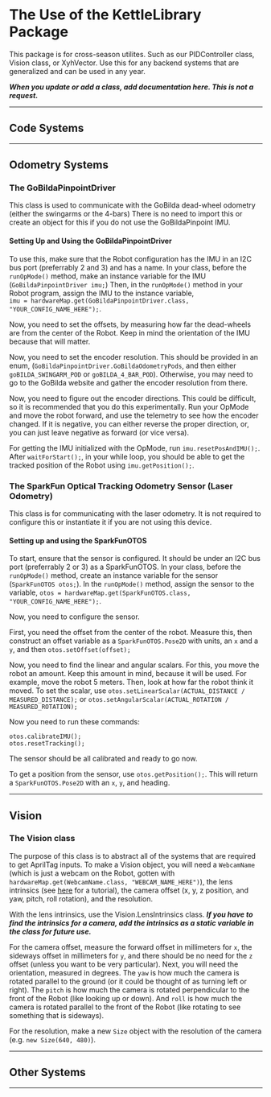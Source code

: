 # The Use of the KettleLibrary Package

This package is for cross-season utilites. Such as our PIDController class, Vision class, or XyhVector. 
Use this for any backend systems that are generalized and can be used in any year.  

***When you update or add a class, add documentation here. This is not a request.***

---

## Code Systems

---

## Odometry Systems

### The GoBildaPinpointDriver

This class is used to communicate with the GoBilda dead-wheel odometry (either the swingarms or the 4-bars)
There is no need to import this or create an object for this if you do not use the GoBildaPinpoint IMU.

#### Setting Up and Using the GoBildaPinpointDriver

To use this, make sure that the Robot configuration has the IMU in an I2C bus port (preferrably 2 and 3)
and has a name. In your class, before the `runOpMode()` method, make an instance variable for the IMU 
(`GoBildaPinpointDriver imu;`) 
Then, in the `runOpMode()` method in your Robot program, assign the IMU to the instance variable,  
`imu = hardwareMap.get(GoBildaPinpointDriver.class, "YOUR_CONFIG_NAME_HERE");`.  

Now, you need to set the offsets, by measuring how far the dead-wheels are from the center of the Robot. 
Keep in mind the orientation of the IMU because that will matter.  

Now, you need to set the encoder resolution. This should be provided in an enum, 
(`GoBildaPinpointDriver.GoBildaOdometryPods`, and then either `goBILDA_SWINGARM_POD` or `goBILDA_4_BAR_POD`).
Otherwise, you may need to go to the GoBilda website and gather the encoder resolution from there. 

Now, you need to figure out the encoder directions. 
This could be difficult, so it is recommended that you do this experimentally. 
Run your OpMode and move the robot forward, and use the telemetry to see how the encoder changed. 
If it is negative, you can either reverse the proper direction, or, you can just leave negative as forward (or vice versa).

For getting the IMU initialized with the OpMode, run `imu.resetPosAndIMU();`. After `waitForStart();`, in your while loop, 
you should be able to get the tracked position of the Robot using `imu.getPosition();`.  

### The SparkFun Optical Tracking Odometry Sensor (Laser Odometry)

This class is for communicating with the laser odometry. 
It is not required to configure this or instantiate it if you are not using this device.

#### Setting up and using the SparkFunOTOS

To start, ensure that the sensor is configured. It should be under an I2C bus port (preferrably 2 or 3) 
as a SparkFunOTOS. In your class, before the `runOpMode()` method, create an instance variable for the sensor
(`SparkFunOTOS otos;`).
In the `runOpMode()` method, assign the sensor to the variable, 
`otos = hardwareMap.get(SparkFunOTOS.class, "YOUR_CONFIG_NAME_HERE");`.

Now, you need to configure the sensor. 

First, you need the offset from the center of the robot. Measure this, then construct an offset
variable as a `SparkFunOTOS.Pose2D` with units, an `x` and a `y`, and then `otos.setOffset(offset);`

Now, you need to find the linear and angular scalars. For this, you move the robot an amount. Keep this 
amount in mind, because it will be used. For example, move the robot 5 meters. 
Then, look at how far the robot think it moved. To set the scalar, use `otos.setLinearScalar(ACTUAL_DISTANCE / MEASURED_DISTANCE);` 
or `otos.setAngularScalar(ACTUAL_ROTATION / MEASURED_ROTATION);`

Now you need to run these commands:
```
otos.calibrateIMU();
otos.resetTracking();
```

The sensor should be all calibrated and ready to go now.

To get a position from the sensor, use `otos.getPosition();`. This will return a `SparkFunOTOS.Pose2D`
with an `x`, `y`, and heading.

--- 

## Vision

### The Vision class

The purpose of this class is to abstract all of the systems that are required to get AprilTag inputs. 
To make a Vision object, you will need a `WebcamName` (which is just a webcam on the Robot, gotten with 
`hardwareMap.get(WebcamName.class, "WEBCAM_NAME_HERE")`), the lens intrinsics
(see [here](https://www.youtube.com/watch?v=bTcCY3DZM0k "Tutorial on finding lens intrinsics") for a tutorial), 
the camera offset (x, y, z position, and yaw, pitch, roll rotation), and the resolution.

With the lens intrinsics, use the Vision.LensIntrinsics class. ***If you have to find the intrinsics 
for a camera, add the intrinsics as a static variable in the class for future use.***  

For the camera offset, measure the forward offset in millimeters for `x`, the sideways offset in millimeters
for `y`, and there should be no need for the `z` offset (unless you want to be very particular). Next, 
you will need the orientation, measured in degrees. The `yaw` is how much the camera is rotated parallel 
to the ground (or it could be thought of as turning left or right). The `pitch` is how much the camera is 
rotated perpendicular to the front of the Robot (like looking up or down). And `roll` is how much the camera is 
rotated parallel to the front of the Robot (like rotating to see something that is sideways). 

For the resolution, make a new `Size` object with the resolution of the camera (e.g. `new Size(640, 480)`).

--- 

## Other Systems

---

